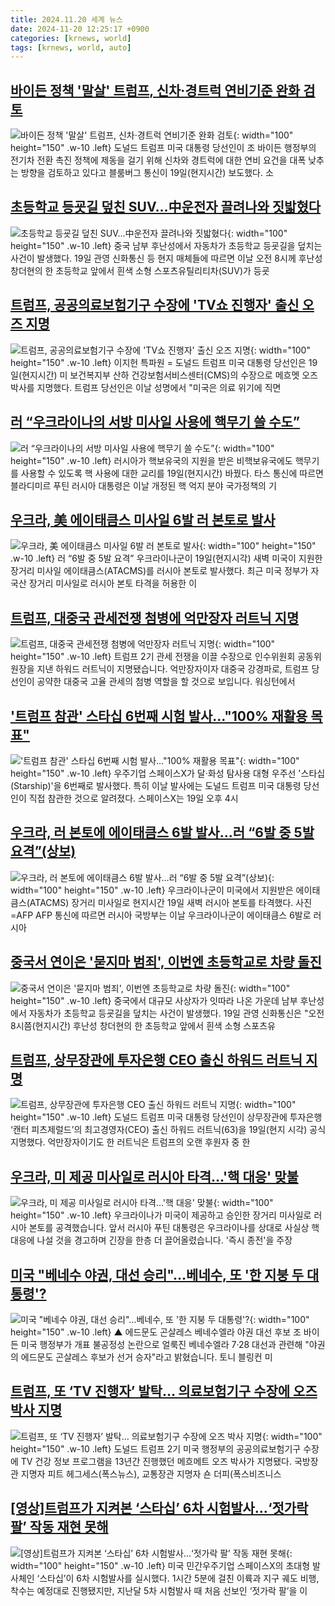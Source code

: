 ```yaml
---
title: 2024.11.20 세계 뉴스
date: 2024-11-20 12:25:17 +0900
categories: [krnews, world]
tags: [krnews, world, auto]
---
```

## [바이든 정책 '말살' 트럼프, 신차·경트럭 연비기준 완화 검토](https://n.news.naver.com/mnews/article/277/0005503197)

![바이든 정책 '말살' 트럼프, 신차·경트럭 연비기준 완화 검토](https://mimgnews.pstatic.net/image/origin/277/2024/11/20/5503197.jpg?type=nf220_150){: width="100" height="150" .w-10 .left}
도널드 트럼프 미국 대통령 당선인이 조 바이든 행정부의 전기차 전환 촉진 정책에 제동을 걸기 위해 신차와 경트럭에 대한 연비 요건을 대폭 낮추는 방향을 검토하고 있다고 블룸버그 통신이 19일(현지시간) 보도했다. 소

## [초등학교 등굣길 덮친 SUV…中운전자 끌려나와 짓밟혔다](https://n.news.naver.com/mnews/article/025/0003401579)

![초등학교 등굣길 덮친 SUV…中운전자 끌려나와 짓밟혔다](https://mimgnews.pstatic.net/image/origin/025/2024/11/19/3401579.jpg?type=nf220_150){: width="100" height="150" .w-10 .left}
중국 남부 후난성에서 자동차가 초등학교 등굣길을 덮치는 사건이 발생했다. 19일 관영 신화통신 등 현지 매체들에 따르면 이날 오전 8시께 후난성 창더현의 한 초등학교 앞에서 흰색 소형 스포츠유틸리티차(SUV)가 등굣

## [트럼프, 공공의료보험기구 수장에 'TV쇼 진행자' 출신 오즈 지명](https://n.news.naver.com/mnews/article/001/0015056518)

![트럼프, 공공의료보험기구 수장에 'TV쇼 진행자' 출신 오즈 지명](https://mimgnews.pstatic.net/image/origin/001/2024/11/20/15056518.jpg?type=nf220_150){: width="100" height="150" .w-10 .left}
이지헌 특파원 = 도널드 트럼프 미국 대통령 당선인은 19일(현지시간) 미 보건복지부 산하 건강보험서비스센터(CMS)의 수장으로 메흐멧 오즈 박사를 지명했다. 트럼프 당선인은 이날 성명에서 "미국은 의료 위기에 직면

## [러 “우크라이나의 서방 미사일 사용에 핵무기 쓸 수도”](https://n.news.naver.com/mnews/article/005/0001739866)

![러 “우크라이나의 서방 미사일 사용에 핵무기 쓸 수도”](https://mimgnews.pstatic.net/image/origin/005/2024/11/19/1739866.jpg?type=nf220_150){: width="100" height="150" .w-10 .left}
러시아가 핵보유국의 지원을 받은 비핵보유국에도 핵무기를 사용할 수 있도록 핵 사용에 대한 교리를 19일(현지시간) 바꿨다. 타스 통신에 따르면 블라디미르 푸틴 러시아 대통령은 이날 개정된 핵 억지 분야 국가정책의 기

## [우크라, 美 에이태큼스 미사일 6발 러 본토로 발사](https://n.news.naver.com/mnews/article/366/0001033394)

![우크라, 美 에이태큼스 미사일 6발 러 본토로 발사](https://mimgnews.pstatic.net/image/origin/366/2024/11/19/1033394.jpg?type=nf220_150){: width="100" height="150" .w-10 .left}
러 “6발 중 5발 요격” 우크라이나군이 19일(현지시각) 새벽 미국이 지원한 장거리 미사일 에이태큼스(ATACMS)를 러시아 본토로 발사했다. 최근 미국 정부가 자국산 장거리 미사일로 러시아 본토 타격을 허용한 이

## [트럼프, 대중국 관세전쟁 첨병에 억만장자 러트닉 지명](https://n.news.naver.com/mnews/article/422/0000693537)

![트럼프, 대중국 관세전쟁 첨병에 억만장자 러트닉 지명](https://mimgnews.pstatic.net/image/origin/422/2024/11/20/693537.jpg?type=nf220_150){: width="100" height="150" .w-10 .left}
트럼프 2기 관세 전쟁을 이끌 수장으로 인수위원회 공동위원장을 지낸 하워드 러트닉이 지명됐습니다. 억만장자이자 대중국 강경파로, 트럼프 당선인이 공약한 대중국 고율 관세의 첨병 역할을 할 것으로 보입니다. 워싱턴에서

## ['트럼프 참관' 스타십 6번째 시험 발사…"100% 재활용 목표"](https://n.news.naver.com/mnews/article/008/0005116780)

!['트럼프 참관' 스타십 6번째 시험 발사…"100% 재활용 목표"](https://mimgnews.pstatic.net/image/origin/008/2024/11/20/5116780.jpg?type=nf220_150){: width="100" height="150" .w-10 .left}
우주기업 스페이스X가 달·화성 탐사용 대형 우주선 '스타십(Starship)'을 6번째로 발사했다. 특히 이날 발사에는 도널드 트럼프 미국 대통령 당선인이 직접 참관한 것으로 알려졌다. 스페이스X는 19일 오후 4시

## [우크라, 러 본토에 에이태큼스 6발 발사…러 “6발 중 5발 요격”(상보)](https://n.news.naver.com/mnews/article/018/0005889302)

![우크라, 러 본토에 에이태큼스 6발 발사…러 “6발 중 5발 요격”(상보)](https://mimgnews.pstatic.net/image/origin/018/2024/11/19/5889302.jpg?type=nf220_150){: width="100" height="150" .w-10 .left}
우크라이나군이 미국에서 지원받은 에이태큼스(ATACMS) 장거리 미사일로 현지시간 19일 새벽 러시아 본토를 타격했다. 사진=AFP AFP 통신에 따르면 러시아 국방부는 이날 우크라이나군이 에이태큼스 6발로 러시아

## [중국서 연이은 '묻지마 범죄', 이번엔 초등학교로 차량 돌진](https://n.news.naver.com/mnews/article/277/0005502989)

![중국서 연이은 '묻지마 범죄', 이번엔 초등학교로 차량 돌진](https://mimgnews.pstatic.net/image/origin/277/2024/11/19/5502989.jpg?type=nf220_150){: width="100" height="150" .w-10 .left}
중국에서 대규모 사상자가 잇따라 나온 가운데 남부 후난성에서 자동차가 초등학교 등굣길을 덮치는 사건이 발생했다. 19일 관영 신화통신은 "오전 8시쯤(현지시간) 후난성 창더현의 한 초등학교 앞에서 흰색 소형 스포츠유

## [트럼프, 상무장관에 투자은행 CEO 출신 하워드 러트닉 지명](https://n.news.naver.com/mnews/article/366/0001033425)

![트럼프, 상무장관에 투자은행 CEO 출신 하워드 러트닉 지명](https://mimgnews.pstatic.net/image/origin/366/2024/11/20/1033425.jpg?type=nf220_150){: width="100" height="150" .w-10 .left}
도널드 트럼프 미국 대통령 당선인이 상무장관에 투자은행 ‘캔터 피츠제럴드’의 최고경영자(CEO) 출신 하워드 러트닉(63)을 19일(현지 시각) 공식 지명했다. 억만장자이기도 한 러트닉은 트럼프의 오랜 후원자 중 한

## [우크라, 미 제공 미사일로 러시아 타격…'핵 대응' 맞불](https://n.news.naver.com/mnews/article/437/0000418945)

![우크라, 미 제공 미사일로 러시아 타격…'핵 대응' 맞불](https://mimgnews.pstatic.net/image/origin/437/2024/11/20/418945.jpg?type=nf220_150){: width="100" height="150" .w-10 .left}
우크라이나가 미국이 제공하고 승인한 장거리 미사일로 러시아 본토를 공격했습니다. 앞서 러시아 푸틴 대통령은 우크라이나를 상대로 사실상 핵대응에 나설 것을 경고하며 긴장을 한층 더 끌어올렸습니다. '즉시 종전'을 주장

## [미국 "베네수 야권, 대선 승리"…베네수, 또 '한 지붕 두 대통령'?](https://n.news.naver.com/mnews/article/055/0001207810)

![미국 "베네수 야권, 대선 승리"…베네수, 또 '한 지붕 두 대통령'?](https://mimgnews.pstatic.net/image/origin/055/2024/11/20/1207810.jpg?type=nf220_150){: width="100" height="150" .w-10 .left}
▲ 에드문도 곤살레스 베네수엘라 야권 대선 후보 조 바이든 미국 행정부가 개표 불공정성 논란으로 얼룩진 베네수엘라 7·28 대선과 관련해 "야권의 에드문도 곤살레스 후보가 선거 승자"라고 밝혔습니다. 토니 블링컨 미

## [트럼프, 또 ‘TV 진행자’ 발탁… 의료보험기구 수장에 오즈 박사 지명](https://n.news.naver.com/mnews/article/469/0000834212)

![트럼프, 또 ‘TV 진행자’ 발탁… 의료보험기구 수장에 오즈 박사 지명](https://mimgnews.pstatic.net/image/origin/469/2024/11/20/834212.jpg?type=nf220_150){: width="100" height="150" .w-10 .left}
도널드 트럼프 2기 미국 행정부의 공공의료보험기구 수장에 TV 건강 정보 프로그램을 13년간 진행했던 메흐메트 오즈 박사가 지명됐다. 국방장관 지명자 피트 헤그세스(폭스뉴스), 교통장관 지명자 숀 더피(폭스비즈니스

## [[영상]트럼프가 지켜본 ‘스타십’ 6차 시험발사…‘젓가락 팔’ 작동 재현 못해](https://n.news.naver.com/mnews/article/032/0003333562)

![[영상]트럼프가 지켜본 ‘스타십’ 6차 시험발사…‘젓가락 팔’ 작동 재현 못해](https://mimgnews.pstatic.net/image/origin/032/2024/11/20/3333562.jpg?type=nf220_150){: width="100" height="150" .w-10 .left}
미국 민간우주기업 스페이스X의 초대형 발사체인 ‘스타십’이 6차 시험발사를 실시했다. 1시간 5분에 걸친 이륙과 지구 궤도 비행, 착수는 예정대로 진행됐지만, 지난달 5차 시험발사 때 처음 선보인 ‘젓가락 팔’을 이

